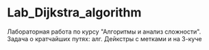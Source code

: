 # Lab_Dijkstra_algorithm
Лабораторная работа по курсу "Алгоритмы и анализ сложности". 
Задача о кратчайших путях: алг. Дейкстры с метками и на 3-куче
